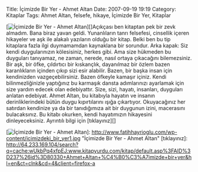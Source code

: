 Title: İçimizde Bir Yer - Ahmet Altan
Date: 2007-09-19 19:19
Category: Kitaplar
Tags: Ahmet Altan, felsefe, hikaye, İçimizde Bir Yer, Kitaplar

[![İçimizde Bir Yer - Ahmet Altan][]][]Açıkçası ben kitaptan pek bir
zevk almadım. Bana biraz yavan geldi. Yunanlıların tanrı felsefesi,
cinsellik içeren hikayeler ve aşk ile alakalı yazıların olduğu bir
kitap. Belki ben bu tip kitaplara fazla ilgi duymamamdan kaynaklana bir
sorundur. Arka kapak: Siz kendi duygularınızın kölesisiniz, herkes gibi.
Ama size hükmeden bu duyguları tanıyamaz, ne zaman, nerede, nasıl ortaya
çıkacağını bilemezsiniz. Bir aşk, bir öfke, çıldırtıcı bir kıskançlık,
dayanılmaz bir özlem bazen karanlıkların içinden çıkıp sizi esir
alabilir. Bazen, bir başka insan için kendinizden vazgeçebilirsiniz.
Bazen öfkeyle kamaşır içiniz. Kendi bilinmezliğinizle yaptığınız bu
karmaşık dansta adımlarınızı ayarlamak için size yardım edecek olan
edebiyattır. Size, sizi, hayatı, insanları, duyguları anlatan edebiyat.
Ahmet Altan, bu kitabıyla hayatın ve insanın derinliklerindeki bütün
duygu kıpırtılarını ışığa çıkartıyor. Okuyacağınız her satırdan
kendinize ya da bir tanıdığımıza ait bir duygunun izini, macerasını
bulacaksınız. Bu kitabı okurken, kendi hayatımızın hikayesini
dinleyeceksiniz. Ayrıntılı bilgi için [tıklayınız][]

  [İçimizde Bir Yer - Ahmet Altan]: http://www.fatihhayrioglu.com/wp-content/icimizdeki_bir_yer1.kucukresim.jpg
  [![İçimizde Bir Yer - Ahmet Altan][]]: http://www.fatihhayrioglu.com/wp-content/icimizdeki_bir_yer1.jpg
    "İçimizde Bir Yer - Ahmet Altan"
  [tıklayınız]: http://64.233.169.104/search?q=cache:wUkbPq4xfpEJ:www.kitapyurdu.com/kitap/default.asp%3FAID%3D237%26id%3D80330+Ahmet+Altan+%C4%B0%C3%A7imizde+bir+yer&hl=en&ct=clnk&cd=4&client=firefox-a
